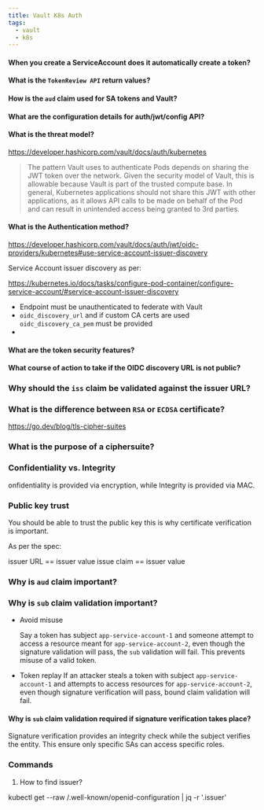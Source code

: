 ```yaml
---
title: Vault K8s Auth
tags:
  - vault
  - k8s
---
```


#### When you create a ServiceAccount does it automatically create a token?

#### What is the `TokenReview API` return values?

#### How is the `aud` claim used for SA tokens and Vault?

#### What are the configuration details for auth/jwt/config API?

#### What is the threat model?

https://developer.hashicorp.com/vault/docs/auth/kubernetes
 
> The pattern Vault uses to authenticate Pods depends on sharing the JWT token over the network. Given the security model of Vault, this is allowable because Vault is part of the trusted compute base. In general, Kubernetes applications should not share this JWT with other applications, as it allows API calls to be made on behalf of the Pod and can result in unintended access being granted to 3rd parties.


#### What is the Authentication method?

https://developer.hashicorp.com/vault/docs/auth/jwt/oidc-providers/kubernetes#use-service-account-issuer-discovery

Service Account issuer discovery as per:

https://kubernetes.io/docs/tasks/configure-pod-container/configure-service-account/#service-account-issuer-discovery


- Endpoint must be unauthenticated to federate with Vault
- `oidc_discovery_url` and if custom CA certs are used `oidc_discovery_ca_pem` must be provided
- 



#### What are the token security features?

#### What course of action to take if the OIDC discovery URL is not public?


### Why should the `iss` claim be validated against the issuer URL?

### What is the difference between `RSA` or `ECDSA` certificate?

https://go.dev/blog/tls-cipher-suites

### What is the purpose of a ciphersuite?


### Confidentiality vs. Integrity

 onfidentiality is provided via encryption, while Integrity is provided via MAC.


### Public key trust

You should be able to trust the public key this is why certificate verification is important.






As per the spec:

issuer URL == issuer value 
issue claim == issuer value





### Why is `aud` claim important?


### Why is `sub` claim validation important?

- Avoid misuse

  Say a token has subject `app-service-account-1` and someone attempt to access a resource meant for `app-service-account-2`, even
  though the signature validation will pass, the `sub` validation will fail. This prevents misuse of a valid token.

- Token replay 
  If an attacker steals a token with subject `app-service-account-1` and attempts to access resources for `app-service-account-2`, even though signature verification will pass, bound claim validation will fail. 


#### Why is `sub` claim validation required if signature verification takes place?

Signature verification provides an integrity check while the subject verifies the entity. This ensure only specific SAs can access specific roles.









### Commands

1. How to find issuer?

 kubectl get --raw /.well-known/openid-configuration | jq -r '.issuer'



